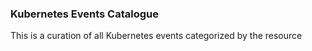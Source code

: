 ### Kubernetes Events Catalogue

This is a curation of all Kubernetes events categorized by the resource
